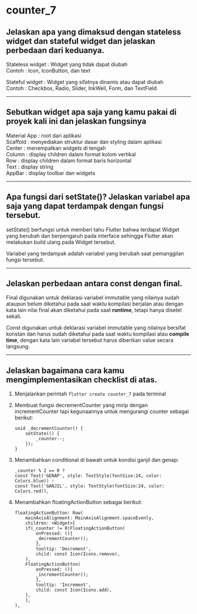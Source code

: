 # counter_7

## Jelaskan apa yang dimaksud dengan stateless widget dan stateful widget dan jelaskan perbedaan dari keduanya.

Stateless widget    : Widget yang tidak dapat diubah<br>
Contoh              : Icon, IconButton, dan text

Stateful widget     : Widget yang sifatnya dinamis atau dapat diubah<br>
Contoh              : Checkbox, Radio, Slider, InkWell, Form, dan TextField

<hr>

## Sebutkan widget apa saja yang kamu pakai di proyek kali ini dan jelaskan fungsinya

Material App : root dari aplikasi<br>
Scaffold : menyediakan struktur dasar dan styling dalam aplikasi<br>
Center : menempatkan widgets di tengah<br>
Column : display children dalam format kolom vertikal<br>
Row : display children dalam format baris horizontal<br>
Text : display string<br>
AppBar : display toolbar dan widgets<br>

<hr>

## Apa fungsi dari setState()? Jelaskan variabel apa saja yang dapat terdampak dengan fungsi tersebut.

setState() berfungsi untuk memberi tahu Flutter bahwa terdapat Widget yang berubah dan berpengaruh pada interface sehingga Flutter akan melakukan build ulang pada Widget tersebut.

Variabel yang terdampak adalah variabel yang berubah saat pemanggilan fungsi tersebut.

<hr>

## Jelaskan perbedaan antara const dengan final.

Final digunakan untuk deklarasi variabel immutable yang nilainya sudah ataupun belum diketahui pada saat waktu kompilasi berjalan atau dengan kata lain nilai final akan diketahui pada saat **runtime**, tetapi hanya disetel sekali.

Const digunakan untuk deklarasi variabel immutable yang nilainya bersifat konstan dan harus sudah diketahui pada saat waktu kompilasi atau **compile time**, dengan kata lain variabel tersebut harus diberikan value secara langsung.

<hr>

## Jelaskan bagaimana cara kamu mengimplementasikan checklist di atas.

1. Menjalankan perintah ```flutter create counter_7``` pada terminal

2. Membuat fungsi decrementCounter yang mirip dengan incrementCounter tapi kegunaannya untuk mengurangi counter sebagai berikut:
    ```
    void _decrementCounter() {
        setState(() {
            _counter--;
        });
    }
    ```

3. Menambahkan conditional di bawah untuk kondisi ganjil dan genap:
    ```
    _counter % 2 == 0 ?
    const Text('GENAP', style: TextStyle(fontSize:24, color: Colors.blue)) :
    const Text('GANJIL', style: TextStyle(fontSize:24, color: Colors.red)),
    ```

4. Menambahkan floatingActionButton sebagai berikut:
    ```
    floatingActionButton: Row(
        mainAxisAlignment: MainAxisAlignment.spaceEvenly,
        children: <Widget>[
        if(_counter != 0)FloatingActionButton(
            onPressed: (){
            _decrementCounter();
            },
            tooltip: 'Decrement',
            child: const Icon(Icons.remove),
        ),
        FloatingActionButton(
            onPressed: (){
            _incrementCounter();
            },
            tooltip: 'Increment',
            child: const Icon(Icons.add),
        ),
        ],
    ),
    ```